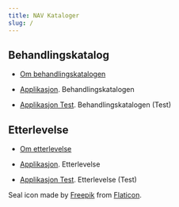 ```yaml
---
title: NAV Kataloger
slug: /
---
```


## Behandlingskatalog
* [Om behandlingskatalogen](behandlingskatalog.md)

* [Applikasjon](https://behandlingskatalog.nais.adeo.no). Behandlingskatalogen
* [Applikasjon Test](https://behandlingskatalog.dev.adeo.no/). Behandlingskatalogen (Test)

## Etterlevelse
* [Om etterlevelse](etterlevelse.md)

* [Applikasjon](https://etterlevelse.intern.nav.no/). Etterlevelse
* [Applikasjon Test](https://etterlevelse.dev.intern.nav.no/). Etterlevelse (Test)

Seal icon made by [Freepik](https://www.freepik.com) from [Flaticon](https://www.flaticon.com/).
